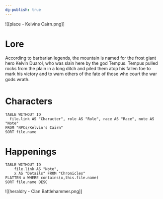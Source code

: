```yaml
---
dg-publish: true
---
```

![[place - Kelvins Cairn.png]]

# Lore
According to barbarian legends, the mountain is named for the frost giant hero Kelvin Duarol, who was slain here by the god Tempus. Tempus pulled rocks from the plain in a long ditch and piled them atop his fallen foe to mark his victory and to warn others of the fate of those who court the war gods wrath.

# Characters

```dataview 
TABLE WITHOUT ID
  file.link AS "Character", role AS "Role", race AS "Race", note AS "Note"
FROM "NPCs/Kelvin's Cairn"
SORT file.name
```

# Happenings
```dataview
TABLE WITHOUT ID
	file.link AS "Note", 
	x AS "Details" FROM "Chronicles"
FLATTEN x WHERE contains(x,this.file.name) 
SORT file.name DESC
```
![[heraldry - Clan Battlehammer.png]]